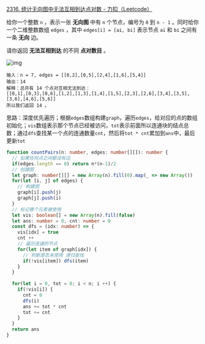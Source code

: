 [2316. 统计无向图中无法互相到达点对数 - 力扣（Leetcode）](https://leetcode.cn/problems/count-unreachable-pairs-of-nodes-in-an-undirected-graph/description/)

给你一个整数 `n` ，表示一张 **无向图** 中有 `n` 个节点，编号为 `0` 到 `n - 1` 。同时给你一个二维整数数组 `edges` ，其中 `edges[i] = [ai, bi]` 表示节点 `ai` 和 `bi` 之间有一条 **无向** 边。

请你返回 **无法互相到达** 的不同 **点对数目** 。

![img](https://assets.leetcode.com/uploads/2022/05/05/tc-2.png)

```
输入：n = 7, edges = [[0,2],[0,5],[2,4],[1,6],[5,4]]
输出：14
解释：总共有 14 个点对互相无法到达：
[[0,1],[0,3],[0,6],[1,2],[1,3],[1,4],[1,5],[2,3],[2,6],[3,4],[3,5],[3,6],[4,6],[5,6]]
所以我们返回 14 。
```

思路：深度优先遍历；根据`edges`数组构建`graph`，遍历`edges`，给对应的点的数组初始化；`vis`数组表示那个节点已经被访问，`tot`表示前面所以连通块的结点总数；通过`dfs`查找某一个点的连通数量`cnt`，然后将`tot * cnt`累加到`ans`中，最后更新`tot`

```typescript
function countPairs(n: number, edges: number[][]): number {
  // 如果任何点之间都没有边
  if(edges.length == 0) return n*(n-1)/2
  // 创建图
  let graph: number[][] = new Array(n).fill(0).map(_ => new Array())
  for(let [i, j] of edges) {
    // 构建图
    graph[i].push(j)
    graph[j].push(i)
  }
  // 标记哪个元素被使用
  let vis: boolean[] = new Array(n).fill(false)
  let ans: number = 0, cnt: number = 0
  const dfs = (idx: number) => {
    vis[idx] = true
    cnt ++
    // 遍历连通的节点
    for(let item of graph[idx]) {
      // 判断是否未使用 递归查找
      if(!vis[item]) dfs(item)
    }
  }
  
  for(let i = 0, tot = 0; i < n; i ++) {
    if(!vis[i]) {
      cnt = 0
      dfs(i)
      ans += tot * cnt
      tot += cnt
    }
  }
  return ans
}
```

